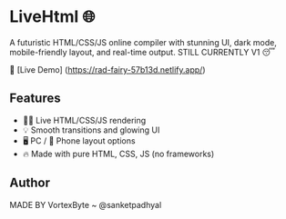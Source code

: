 # LiveHtml 🌐

A futuristic HTML/CSS/JS online compiler with stunning UI, dark mode, mobile-friendly layout, and real-time output.
STILL CURRENTLY V1 😴

🔗 [Live Demo] (https://rad-fairy-57b13d.netlify.app/)

## Features
- 👨‍💻 Live HTML/CSS/JS rendering
- 💡 Smooth transitions and glowing UI
- 🖥 PC / 📱 Phone layout options
- 🔥 Made with pure HTML, CSS, JS (no frameworks)

## Author
MADE BY VortexByte ~ @sanketpadhyal
